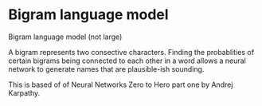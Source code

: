 # Bigram language model
Bigram language model (not large)

A bigram represents two consective characters. Finding the probablities of certain bigrams being connected to each other in a word allows a neural network to generate names that are plausible-ish sounding.

This is based of of Neural Networks Zero to Hero part one by Andrej Karpathy.
